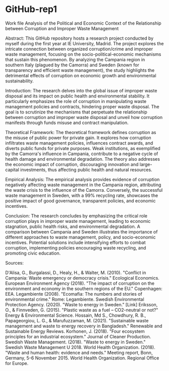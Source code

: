 # GitHub-rep1
Work file
Analysis of the Political and Economic Context of the Relationship between Corruption and Improper Waste Management

Abstract:
This GitHub repository hosts a research project conducted by myself during the first year at IE University, Madrid. The project explores the intricate connection between organized corruption/crime and improper waste management, focusing on the socio-political-economic mechanisms that sustain this phenomenon. By analyzing the Campania region in southern Italy (plagued by the Camorra) and Sweden (known for transparency and efficient waste management), the study highlights the detrimental effects of corruption on economic growth and environmental sustainability.

Introduction:
The research delves into the global issue of improper waste disposal and its impact on public health and environmental stability. It particularly emphasizes the role of corruption in manipulating waste management policies and contracts, hindering proper waste disposal. The goal is to scrutinize the mechanisms that perpetuate the relationship between corruption and improper waste disposal and unveil how corruption manifests through funds misuse and contract manipulation.

Theoretical Framework:
The theoretical framework defines corruption as the misuse of public power for private gain. It explores how corruption infiltrates waste management policies, influences contract awards, and diverts public funds for private purposes. Weak institutions, as exemplified by the Camorra's influence in Campania, contribute to a negative cycle of health damage and environmental degradation. The theory also addresses the economic impact of corruption, discouraging innovation and large-capital investments, thus affecting public health and natural resources.

Empirical Analysis:
The empirical analysis provides evidence of corruption negatively affecting waste management in the Campania region, attributing the waste crisis to the influence of the Camorra. Conversely, the successful waste management in Sweden, with a 99% recycling rate, showcases the positive impact of good governance, transparent policies, and economic incentives.

Conclusion:
The research concludes by emphasizing the critical role corruption plays in improper waste management, leading to economic stagnation, public health risks, and environmental degradation. A comparison between Campania and Sweden illustrates the importance of different approaches to waste management, policy, and socio-economic incentives. Potential solutions include intensifying efforts to combat corruption, implementing policies encouraging waste recycling, and promoting civic education.

Sources:

D'Alisa, G., Burgalassi, D., Healy, H., & Walter, M. (2010). "Conflict in Campania: Waste emergency or democracy crisis." Ecological Economics.
European Environment Agency (2018). "The impact of corruption on the environment and economy in the southern regions of the EU." Copenhagen: EEA.
Legambiente (2008). "Ecomafia: The numbers and stories of environmental crime." Rome: Legambiente.
Swedish Environmental Protection Agency. (2020). "Waste to energy in Sweden." [Link]
Eriksson, O., & Finnveden, G. (2015). "Plastic waste as a fuel – CO2-neutral or not?" Energy & Environmental Science.
Hossain, Md S., Chowdhury, R. B., Papageorgiou, L. G., & Marufuzzaman, M. (2021). "Sustainable waste management and waste to energy recovery in Bangladesh." Renewable and Sustainable Energy Reviews.
Korhonen, J. (2018). "Four ecosystem principles for an industrial ecosystem." Journal of Cleaner Production.
Swedish Waste Management. (2018). "Waste to energy in Sweden." Swedish Waste Management U 2018.
World Health Organization. (2018). "Waste and human health: evidence and needs." Meeting report, Bonn, Germany, 5-6 November 2015. World Health Organization. Regional Office for Europe.
